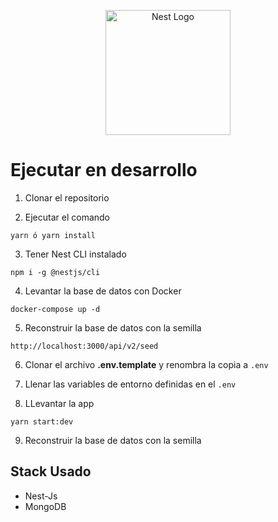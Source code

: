 <p align="center">
  <a href="http://nestjs.com/" target="blank"><img src="https://nestjs.com/img/logo-small.svg" width="200" alt="Nest Logo" /></a>
</p>

# Ejecutar en desarrollo

1. Clonar el repositorio

2. Ejecutar el comando
```
yarn ó yarn install
```
3. Tener Nest CLI instalado
```
npm i -g @nestjs/cli
```
4. Levantar la base de datos con Docker
```
docker-compose up -d
```

5. Reconstruir la base de datos con la semilla
```
http://localhost:3000/api/v2/seed
```

6. Clonar el archivo __.env.template__ y renombra la copia a ```.env``` 

7. Llenar las variables de entorno definidas en el ```.env```

8. LLevantar la app
```
yarn start:dev
```
9. Reconstruir la base de datos con la semilla

## Stack Usado
* Nest-Js
* MongoDB